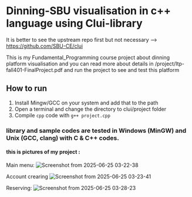# Dinning-SBU visualisation in c++ language using Clui-library
It is better to see the upstream repo first but not necessary --> https://github.com/SBU-CE/clui

This is my Fundamental_Programming course project about dinning platform visualisation and you can read more about details in /project/Itp-fall401-FinalProject.pdf and run the project to see and test this platform


## How to run 
1. Install Mingw/GCC on your system and add that to the path
2. Open a terminal and change the directory to clui/project folder 
3. Compile `cpp` code with `g++ project.cpp`

### library and sample codes are tested in Windows (MinGW) and Unix (GCC, clang) with C & C++ codes.


#### this is pictures of my project :

Main menu:
![Screenshot from 2025-06-25 03-22-38](https://github.com/user-attachments/assets/fd661360-ca50-4477-8fe5-6937e3fd94c4)

Account crearing
![Screenshot from 2025-06-25 03-23-41](https://github.com/user-attachments/assets/75bd65ac-b715-49e9-9424-e515c9055d87)

Reserving:
![Screenshot from 2025-06-25 03-28-23](https://github.com/user-attachments/assets/a18dd702-834f-4e2e-8b61-ca7476310c54)
